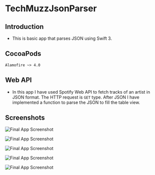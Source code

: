 TechMuzzJsonParser
==================

## Introduction
- This is basic app that parses JSON using Swift 3.

## CocoaPods
`Alamofire ~> 4.0`

## Web API
- In this app I have used Spotify Web API to fetch tracks of an artist in JSON format. The HTTP request is `GET` type. After JSON I have implemented a function to parse the JSON to fill the table view.

## Screenshots


![Final App Screenshot](/screenshots/final.png?raw=true "Simple table view")

![Final App Screenshot](/screenshots/final1.png?raw=true "Table cells with thumbnails")

![Final App Screenshot](/screenshots/final2.png?raw=true "Track detail view")

![Final App Screenshot](/screenshots/final3.png?raw=true "Audio Player button")

![Final App Screenshot](/screenshots/final4.png?raw=true "Search bar")
